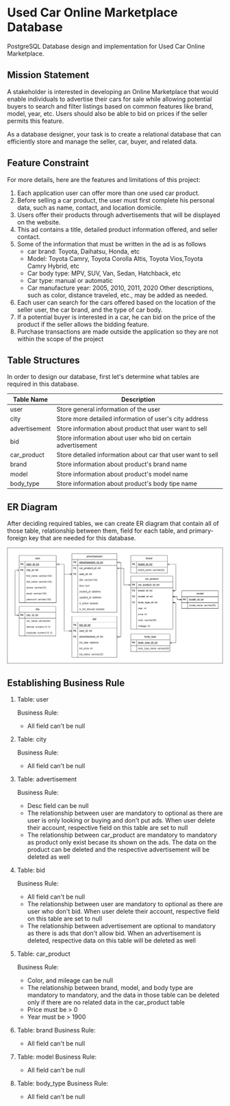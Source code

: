 # Used Car Online Marketplace Database
PostgreSQL Database design and implementation for Used Car Online Marketplace.

## Mission Statement
A stakeholder is interested in developing an Online Marketplace that would enable individuals to advertise their cars for sale while allowing potential buyers to search and filter listings based on common features like brand, model, year, etc. Users should also be able to bid on prices if the seller permits this feature. 

As a database designer, your task is to create a relational database that can efficiently store and manage the seller, car, buyer, and related data.

## Feature Constraint
For more details, here are the features and limitations of this project:
1. Each application user can offer more than one used car product.
2. Before selling a car product, the user must first complete his personal data, such as name, contact, and location domicile.
3. Users offer their products through advertisements that will be displayed on the website.
4. This ad contains a title, detailed product information offered, and seller contact.
5. Some of the information that must be written in the ad is as follows
    - car brand: Toyota, Daihatsu, Honda, etc
    - Model: Toyota Camry, Toyota Corolla Altis, Toyota Vios,Toyota Camry Hybrid, etc
    - Car body type: MPV, SUV, Van, Sedan, Hatchback, etc
    - Car type: manual or automatic
    - Car manufacture year: 2005, 2010, 2011, 2020
    Other descriptions, such as color, distance traveled, etc., may be added as needed.
6. Each user can search for the cars offered based on the location of the seller user, the car brand, and the type of car body.
7. If a potential buyer is interested in a car, he can bid on the price of the product if the seller allows the bidding feature.
8. Purchase transactions are made outside the application so they are not within the scope of the project

## Table Structures

In order to design our database, first let's determine what tables are required in this database.


| Table Name | Description | 
| --- | --- | 
| user | Store general information of the user |
| city | Store more detailed information of user's city address |
| advertisement | Store information about product that user want to sell |
| bid | Store information about user who bid on certain advertisement |
| car_product | Store detailed information about car that user want to sell |
| brand | Store information about product's brand name |
| model | Store information about product's model name |
| body_type | Store information about product's body tipe name |

## ER Diagram

After deciding required tables, we can create ER diagram that contain all of those table, relationship between them, field for each table, and primary-foreign key that are needed for this database.

![](erd/used-car-marketplace.png)

## Establishing Business Rule

1. Table: user

    Business Rule:
    - All field can't be null

2. Table: city

    Business Rule:
    - All field can't be null

3. Table: advertisement

    Business Rule:
    - Desc field can be null
    - The relationship between user are mandatory to optional as there are user is only looking or buying and don't put ads.  When user delete their account, respective field on this table are set to null
    - The relationship between car_product are mandatory to mandatory as product only exist becase its shown on the ads.  The data on the product can be deleted and the respective advertisement will be deleted as well

4. Table: bid

    Business Rule:
    - All field can't be null
    - The relationship between user are mandatory to optional as there are user who don't bid.  When user delete their account, respective field on this table are set to null
    - The relationship between advertisement are optional to mandatory as there is ads that don't allow bid.  When an advertisement is deleted, respective data on this table will be deleted as well

5. Table: car_product

    Business Rule:
    - Color, and mileage can be null
    - The relationship between brand, model, and body type are mandatory to mandatory, and the data in those table can be deleted only if there are no related data in the car_product table
    - Price must be > 0
    - Year must be > 1900

6. Table: brand
    Business Rule:
    - All field can't be null

7. Table: model
    Business Rule:
    - All field can't be null

8. Table: body_type
    Business Rule:
    - All field can't be null